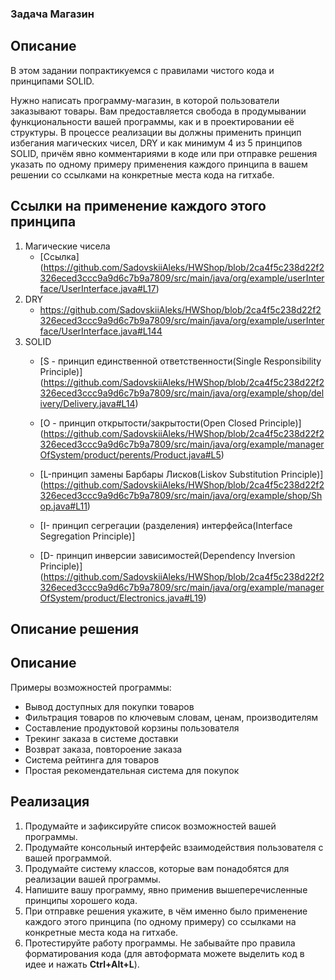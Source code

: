 ### Задача Магазин

## Описание
В этом задании попрактикуемся с правилами чистого кода и принципами SOLID.

Нужно написать программу-магазин, в которой пользователи заказывают товары. Вам предоставляется свобода в продумывании функциональности вашей программы, как и в проектировании её структуры. В процессе реализации вы должны применить принцип избегания магических чисел, DRY и как минимум 4 из 5 принципов SOLID, причём явно комментариями в коде или при отправке решения указать по одному примеру применения каждого принципа в вашем решении со ссылками на конкретные места кода на гитхабе.

## Ссылки на применение каждого этого принципа
1. Магические чисела
   * [Ссылка] (https://github.com/SadovskiiAleks/HWShop/blob/2ca4f5c238d22f2326eced3ccc9a9d6c7b9a7809/src/main/java/org/example/userInterface/UserInterface.java#L17)
2. DRY
   * https://github.com/SadovskiiAleks/HWShop/blob/2ca4f5c238d22f2326eced3ccc9a9d6c7b9a7809/src/main/java/org/example/userInterface/UserInterface.java#L144
3. SOLID
   * [S - принцип единственной ответственности(Single Responsibility Principle)]
     (https://github.com/SadovskiiAleks/HWShop/blob/2ca4f5c238d22f2326eced3ccc9a9d6c7b9a7809/src/main/java/org/example/shop/delivery/Delivery.java#L14)
   * [O - принцип открытости/закрытости(Open Closed Principle)]
     (https://github.com/SadovskiiAleks/HWShop/blob/2ca4f5c238d22f2326eced3ccc9a9d6c7b9a7809/src/main/java/org/example/managerOfSystem/product/perents/Product.java#L5)
   * [L-принцип замены Барбары Лисков(Liskov Substitution Principle)]
     (https://github.com/SadovskiiAleks/HWShop/blob/2ca4f5c238d22f2326eced3ccc9a9d6c7b9a7809/src/main/java/org/example/shop/Shop.java#L11)
   * [I- принцип сегрегации (разделения) интерфейса(Interface Segregation Principle)]
   
   * [D- принцип инверсии зависимостей(Dependency Inversion Principle)]
     (https://github.com/SadovskiiAleks/HWShop/blob/2ca4f5c238d22f2326eced3ccc9a9d6c7b9a7809/src/main/java/org/example/managerOfSystem/product/Electronics.java#L19)
## Описание решения














## Описание
Примеры возможностей программы:
* Вывод доступных для покупки товаров
* Фильтрация товаров по ключевым словам, ценам, производителям
* Составление продуктовой корзины пользователя
* Трекинг заказа в системе доставки
* Возврат заказа, повтороение заказа
* Система рейтинга для товаров
* Простая рекомендательная система для покупок

## Реализация
1. Продумайте и зафиксируйте список возможностей вашей программы.
2. Продумайте консольный интерфейс взаимодействия пользователя с вашей программой.
3. Продумайте систему классов, которые вам понадобятся для реализации вашей программы.
4. Напишите вашу программу, явно применив вышеперечисленные принципы хорошего кода.
5. При отправке решения укажите, в чём именно было применение каждого этого принципа (по одному примеру) со ссылками на конкретные места кода на гитхабе.
6. Протестируйте работу программы. Не забывайте про правила форматирования кода (для автоформата можете выделить код в идее и нажать **Ctrl+Alt+L**).